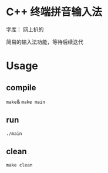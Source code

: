 # C++  终端拼音输入法

字库： 网上扒的

简易的输入法功能，等待后续迭代

# Usage
## compile
`make`& `make main` 

## run
`./main`

## clean
`make clean`

